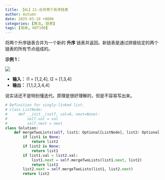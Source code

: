 ```yaml
---
title: 【AL】21-合并两个有序链表
author: Autumn
date: 2025-03-10 +0800
categories: [算法, 链表]
tags: [简单, HOT100]
---
```


将两个升序链表合并为一个新的 **升序** 链表并返回。新链表是通过拼接给定的两个链表的所有节点组成的。 

**示例 1：**

![](https://assets.leetcode.com/uploads/2020/10/03/merge_ex1.jpg)

- **输入：** l1 = [1,2,4], l2 = [1,3,4]
- **输出：** [1,1,2,3,4,4]

说实话还不是特别懂迭代。原理是很好理解的，但是不容易写出来。

```python
# Definition for singly-linked list.
# class ListNode:
#     def __init__(self, val=0, next=None):
#         self.val = val
#         self.next = next
class Solution:
    def mergeTwoLists(self, list1: Optional[ListNode], list2: Optional[ListNode]) -> Optional[ListNode]:
        if list1 is None:
            return list2 
        if list2 is None:
            return list1 
        if list1.val < list2.val:
            list1.next = self.mergeTwoLists(list1.next, list2)
            return list1 
        list2.next = self.mergeTwoLists(list1, list2.next)
        return list2
```
